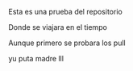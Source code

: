 Esta es una prueba del repositorio

Donde se viajara en el tiempo

Aunque primero se probara los pull

yu puta madre
lll
